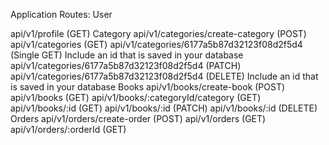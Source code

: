 Application Routes:
User
<!-- api/v1/auth/signup (POST) -->
<!-- api/v1/users (GET) -->
<!-- api/v1/users/6177a5b87d32123f08d2f5d4 (Single GET) Include an id that is saved in your database -->
<!-- api/v1/users/6177a5b87d32123f08d2f5d4 (PATCH) -->
<!-- api/v1/users/6177a5b87d32123f08d2f5d4 (DELETE) Include an id that is saved in your database -->
api/v1/profile (GET)
Category
api/v1/categories/create-category (POST)
api/v1/categories (GET)
api/v1/categories/6177a5b87d32123f08d2f5d4 (Single GET) Include an id that is saved in your database
api/v1/categories/6177a5b87d32123f08d2f5d4 (PATCH)
api/v1/categories/6177a5b87d32123f08d2f5d4 (DELETE) Include an id that is saved in your database
Books
api/v1/books/create-book (POST)
api/v1/books (GET)
api/v1/books/:categoryId/category (GET)
api/v1/books/:id (GET)
api/v1/books/:id (PATCH)
api/v1/books/:id (DELETE)
Orders
api/v1/orders/create-order (POST)
api/v1/orders (GET)
api/v1/orders/:orderId (GET)